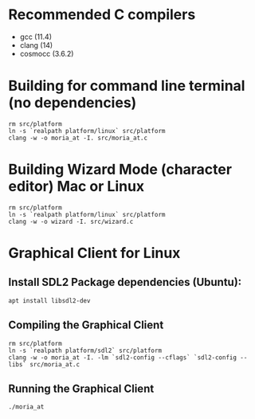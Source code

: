 
# Recommended C compilers
* gcc (11.4)
* clang (14)
* cosmocc (3.6.2)

# Building for command line terminal (no dependencies)
```
rm src/platform
ln -s `realpath platform/linux` src/platform
clang -w -o moria_at -I. src/moria_at.c
```

# Building Wizard Mode (character editor) Mac or Linux
```
rm src/platform
ln -s `realpath platform/linux` src/platform
clang -w -o wizard -I. src/wizard.c
```

# Graphical Client for Linux

## Install SDL2 Package dependencies (Ubuntu):
```
apt install libsdl2-dev
```

## Compiling the Graphical Client
```
rm src/platform
ln -s `realpath platform/sdl2` src/platform
clang -w -o moria_at -I. -lm `sdl2-config --cflags` `sdl2-config --libs` src/moria_at.c
```

## Running the Graphical Client
```
./moria_at
```
